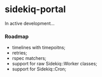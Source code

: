 # sidekiq-portal

In active development...

### Roadmap

- timelines with timepoitns;
- retries;
- rspec matchers;
- support for raw Sidekiq::Worker classes;
- support for Sidekiq::Cron;
